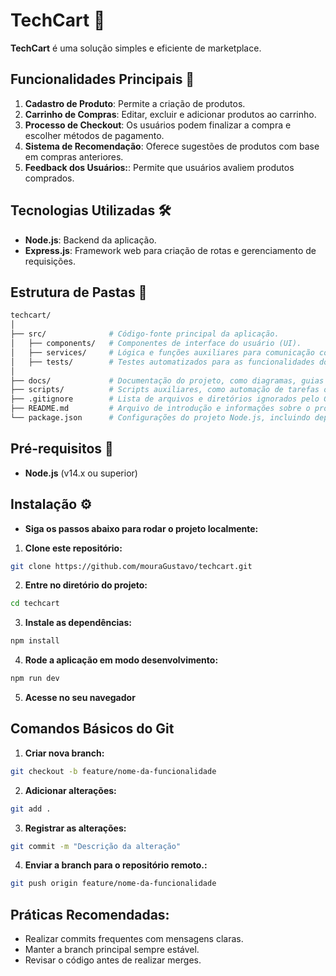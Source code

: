 # TechCart 🚀

**TechCart** é uma solução simples e eficiente de marketplace.

## Funcionalidades Principais 🔧

1. **Cadastro de Produto**: Permite a criação de produtos.
2. **Carrinho de Compras**: Editar, excluir e adicionar produtos ao carrinho.
3. **Processo de Checkout**: Os usuários podem finalizar a compra e escolher métodos de pagamento.
4. **Sistema de Recomendação**: Oferece sugestões de produtos com base em compras anteriores.
5. **Feedback dos Usuários:**: Permite que usuários avaliem produtos comprados.

## Tecnologias Utilizadas 🛠️

- **Node.js**: Backend da aplicação.
- **Express.js**: Framework web para criação de rotas e gerenciamento de requisições.

## Estrutura de Pastas 📂

```bash
techcart/
│
├── src/              # Código-fonte principal da aplicação.
│   ├── components/   # Componentes de interface do usuário (UI).
│   ├── services/     # Lógica e funções auxiliares para comunicação com APIs e manipulação de dados.
│   ├── tests/        # Testes automatizados para as funcionalidades do sistema.
│
├── docs/             # Documentação do projeto, como diagramas, guias e especificações.
├── scripts/          # Scripts auxiliares, como automação de tarefas ou instalação de dependências.
├── .gitignore        # Lista de arquivos e diretórios ignorados pelo Git.
├── README.md         # Arquivo de introdução e informações sobre o projeto.
└── package.json      # Configurações do projeto Node.js, incluindo dependências e scripts npm.
```

## Pré-requisitos 📝
- **Node.js** (v14.x ou superior)

## Instalação ⚙️
- **Siga os passos abaixo para rodar o projeto localmente:**

1. **Clone este repositório:**

````bash
git clone https://github.com/mouraGustavo/techcart.git
````
2. **Entre no diretório do projeto:**
````bash
cd techcart
````
3. **Instale as dependências:**
````bash
npm install
````
4. **Rode a aplicação em modo desenvolvimento:**

````bash
npm run dev
````
5. **Acesse no seu navegador**

## Comandos Básicos do Git
1. **Criar nova branch:**

````bash
git checkout -b feature/nome-da-funcionalidade
````
2. **Adicionar alterações:**

````bash
git add .
````
3. **Registrar as alterações:**

````bash
git commit -m "Descrição da alteração"
````
4. **Enviar a branch para o repositório remoto.:**
````bash
git push origin feature/nome-da-funcionalidade
````

## Práticas Recomendadas:
- Realizar commits frequentes com mensagens claras.
- Manter a branch principal sempre estável.
- Revisar o código antes de realizar merges.
